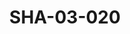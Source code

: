 ---
pid: SHA-03-020
title: SHA-03-020
language: en
collection: Sharhabil Ahmed
original_label: 
rights: Sharhabil Ahmed
location_of_original: Sharhabil Ahmed
photographer_or_studio: 
scanned_from: photograph 17.9 by 24
_date: 1957-1958
location: Egypt, Manufiya, Sirs al Layan
description: All foreign envoys and teachers including Sharhabil Ahmed and Abdel Mun'im
  Najjar
additional_notes: 
permission_display: 'yes'
on_server: 'no'
on_website: 'no'
permalink: /photopages/en/SHA-03-020.html
layout: photo-page
---